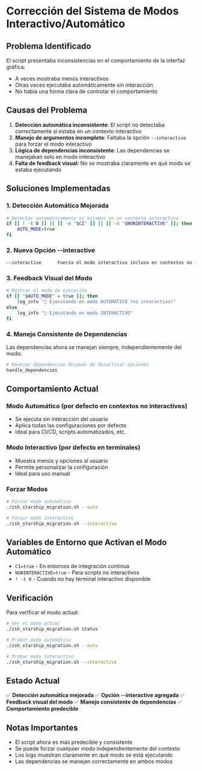 # Corrección del Sistema de Modos Interactivo/Automático

## Problema Identificado

El script presentaba inconsistencias en el comportamiento de la interfaz gráfica:
- A veces mostraba menús interactivos
- Otras veces ejecutaba automáticamente sin interacción
- No había una forma clara de controlar el comportamiento

## Causas del Problema

1. **Detección automática inconsistente**: El script no detectaba correctamente si estaba en un contexto interactivo
2. **Manejo de argumentos incompleto**: Faltaba la opción `--interactive` para forzar el modo interactivo
3. **Lógica de dependencias inconsistente**: Las dependencias se manejaban solo en modo interactivo
4. **Falta de feedback visual**: No se mostraba claramente en qué modo se estaba ejecutando

## Soluciones Implementadas

### 1. Detección Automática Mejorada

```bash
# Detectar automáticamente si estamos en un contexto interactivo
if [[ ! -t 0 ]] || [[ -n "$CI" ]] || [[ -n "$NONINTERACTIVE" ]]; then
    AUTO_MODE=true
fi
```

### 2. Nueva Opción --interactive

```bash
--interactive      Fuerza el modo interactivo incluso en contextos no interactivos.
```

### 3. Feedback Visual del Modo

```bash
# Mostrar el modo de ejecución
if [[ "$AUTO_MODE" = true ]]; then
    log_info "🚀 Ejecutando en modo AUTOMÁTICO (no interactivo)"
else
    log_info "🎯 Ejecutando en modo INTERACTIVO"
fi
```

### 4. Manejo Consistente de Dependencias

Las dependencias ahora se manejan siempre, independientemente del modo:
```bash
# Manejar dependencias después de desactivar opciones
handle_dependencies
```

## Comportamiento Actual

### Modo Automático (por defecto en contextos no interactivos)
- Se ejecuta sin interacción del usuario
- Aplica todas las configuraciones por defecto
- Ideal para CI/CD, scripts automatizados, etc.

### Modo Interactivo (por defecto en terminales)
- Muestra menús y opciones al usuario
- Permite personalizar la configuración
- Ideal para uso manual

### Forzar Modos

```bash
# Forzar modo automático
./zsh_starship_migration.sh --auto

# Forzar modo interactivo
./zsh_starship_migration.sh --interactive
```

## Variables de Entorno que Activan el Modo Automático

- `CI=true` - En entornos de integración continua
- `NONINTERACTIVE=true` - Para scripts no interactivos
- `! -t 0` - Cuando no hay terminal interactivo disponible

## Verificación

Para verificar el modo actual:

```bash
# Ver el modo actual
./zsh_starship_migration.sh status

# Probar modo automático
./zsh_starship_migration.sh --auto

# Probar modo interactivo
./zsh_starship_migration.sh --interactive
```

## Estado Actual

✅ **Detección automática mejorada**
✅ **Opción --interactive agregada**
✅ **Feedback visual del modo**
✅ **Manejo consistente de dependencias**
✅ **Comportamiento predecible**

## Notas Importantes

- El script ahora es más predecible y consistente
- Se puede forzar cualquier modo independientemente del contexto
- Los logs muestran claramente en qué modo se está ejecutando
- Las dependencias se manejan correctamente en ambos modos 